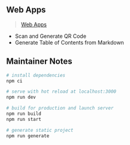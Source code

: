 ## Web Apps

> [Web Apps](https://web.peaceiris.app)

- Scan and Generate QR Code
- Generate Table of Contents from Markdown



## Maintainer Notes

``` bash
# install dependencies
npm ci

# serve with hot reload at localhost:3000
npm run dev

# build for production and launch server
npm run build
npm run start

# generate static project
npm run generate
```
